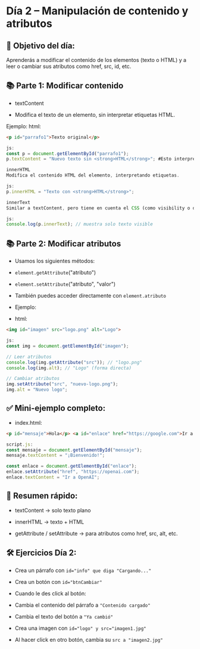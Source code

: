 # Día 2 – Manipulación de contenido y atributos

## 🎯 Objetivo del día:
Aprenderás a modificar el contenido de los elementos (texto o HTML) y a leer o cambiar sus atributos como href, src, id, etc.

## 📚 Parte 1: Modificar contenido

* textContent
- Modifica el texto de un elemento, sin interpretar etiquetas HTML.

Ejemplo:
html:
```html
<p id="parrafo1">Texto original</p>
```

```js
js:
const p = document.getElementById("parrafo1");
p.textContent = "Nuevo texto sin <strong>HTML</strong>"; #Esto interpretará las etiquetas "strong" como texto

innerHTML
Modifica el contenido HTML del elemento, interpretando etiquetas.

js:
p.innerHTML = "Texto con <strong>HTML</strong>";

innerText
Similar a textContent, pero tiene en cuenta el CSS (como visibility o display: none).

js:
console.log(p.innerText); // muestra solo texto visible
```

## 📚 Parte 2: Modificar atributos

* Usamos los siguientes métodos:

- `element.getAttribute`("atributo")

- `element.setAttribute`("atributo", "valor")

* También puedes acceder directamente con `element.atributo`

* Ejemplo:
* html:
```html
<img id="imagen" src="logo.png" alt="Logo">
```

```js
js:
const img = document.getElementById("imagen");

// Leer atributos
console.log(img.getAttribute("src")); // "logo.png"
console.log(img.alt); // "Logo" (forma directa)

// Cambiar atributos
img.setAttribute("src", "nuevo-logo.png");
img.alt = "Nuevo logo";
```

## ✅ Mini-ejemplo completo:

* index.html:
```html
<p id="mensaje">Hola</p> <a id="enlace" href="https://google.com">Ir a Google</a>
```

```js
script.js:
const mensaje = document.getElementById("mensaje");
mensaje.textContent = "¡Bienvenido!";

const enlace = document.getElementById("enlace");
enlace.setAttribute("href", "https://openai.com");
enlace.textContent = "Ir a OpenAI";
```

## 🧠 Resumen rápido:

* textContent → solo texto plano

* innerHTML → texto + HTML

* getAttribute / setAttribute → para atributos como href, src, alt, etc.


## 🛠️ Ejercicios Día 2:

- Crea un párrafo con `id="info" que diga "Cargando..."`

- Crea un botón con `id="btnCambiar"`

- Cuando le des click al botón:

- Cambia el contenido del párrafo a `"Contenido cargado"`

- Cambia el texto del botón a `"Ya cambió"`

- Crea una imagen con `id="logo" y src="imagen1.jpg"`

- Al hacer click en otro botón, cambia su `src a "imagen2.jpg"`